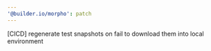 ```yaml
---
'@builder.io/morpho': patch
---
```


[CICD] regenerate test snapshots on fail to download them into local environment

